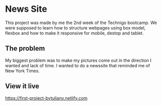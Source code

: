 # News Site

This project was made by me the 2nd week of the Technigo bootcamp.
We were supposed to learn how to structure webpages using box model, flexbox and how to make it responsive for mobile, destop and tablet.

## The problem

My biggest problem was to make my pictures come out in the direction I wanted and lack of time. I wanted to do a newssite that reminded me of New York Times. 

## View it live
https://first-project-bytuliany.netlify.com
